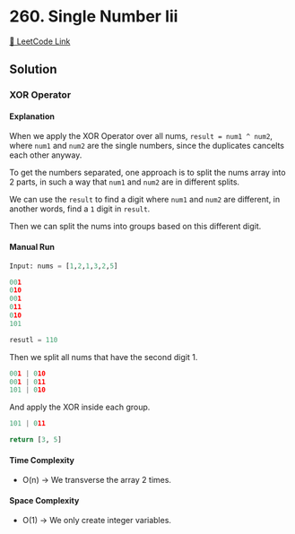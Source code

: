 # 260. Single Number Iii

[🔗 LeetCode Link](https://leetcode.com/problems/single-number-iii/description/)

## Solution

### XOR Operator

#### Explanation

When we apply the XOR Operator over all nums, `result = num1 ^ num2`, 
where `num1` and `num2` are the single numbers, since the duplicates
cancelts each other anyway.

To get the numbers separated, one approach is to split the nums array into 2 parts,
in such a way that `num1` and `num2` are in different splits.

We can use the `result` to find a digit where `num1` and `num2` are different,
in another words, find a `1` digit in `result`.

Then we can split the nums into groups based on this different digit.

#### Manual Run

```python
Input: nums = [1,2,1,3,2,5]
```

```python
001
010
001
011
010
101

resutl = 110
```

Then we split all nums that have the second digit 1.

```python
001 | 010
001 | 011
101 | 010
```

And apply the XOR inside each group.

```python
101 | 011

return [3, 5]
```

#### Time Complexity

- O(n) -> We transverse the array 2 times.

#### Space Complexity

- O(1) -> We only create integer variables.
